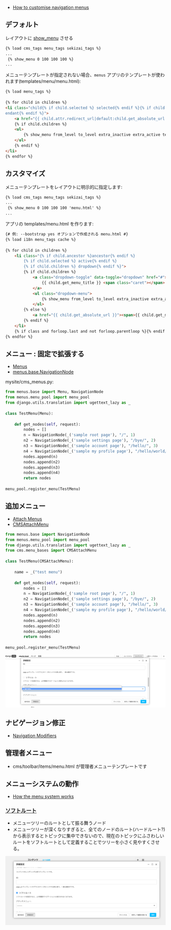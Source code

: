 - [How to customise navigation menus](http://docs.django-cms.org/en/release-3.4.x/how_to/menus.html)


## デフォルト

レイアウトに [show_menu](cms.show_menu.md) させる

~~~html
{% load cms_tags menu_tags sekizai_tags %}
...
 {% show_menu 0 100 100 100 %}
...
~~~

メニューテンプレートが指定されない場合、`menus` アプリのテンプレートが使われます(templates/menu/menu.html):

~~~html
{% load menu_tags %}

{% for child in children %}
<li class="child{% if child.selected %} selected{% endif %}{% if child.ancestor %} ancestor{% endif %}{% if child.sibling %} sibling{% endif %}{% if child.descendant %} desc
endant{% endif %}">
    <a href="{{ child.attr.redirect_url|default:child.get_absolute_url }}">{{ child.get_menu_title }}</a>
    {% if child.children %}
    <ul>
        {% show_menu from_level to_level extra_inactive extra_active template "" "" child %}
    </ul>
    {% endif %}
</li>
{% endfor %}
~~~


## カスタマイズ

メニューテンプレートをレイアウトに明示的に指定します:

~~~html
{% load cms_tags menu_tags sekizai_tags %}
...
 {% show_menu 0 100 100 100 'menu.html' %}
...
~~~

アプリの templates/menu.html を作ります:

~~~html
{# 例: --bootstrap yes オプションで作成される menu.html #}
{% load i18n menu_tags cache %}

{% for child in children %}
    <li class="{% if child.ancestor %}ancestor{% endif %}
        {% if child.selected %} active{% endif %}
        {% if child.children %} dropdown{% endif %}">
        {% if child.children %}
            <a class="dropdown-toggle" data-toggle="dropdown" href="#">
                {{ child.get_menu_title }} <span class="caret"></span>
            </a>
            <ul class="dropdown-menu">
                {% show_menu from_level to_level extra_inactive extra_active template "" "" child %}
            </ul>
        {% else %}
            <a href="{{ child.get_absolute_url }}"><span>{{ child.get_menu_title }}</span></a>
        {% endif %}
    </li>
    {% if class and forloop.last and not forloop.parentloop %}{% endif %}
{% endfor %}
~~~


## メニュー : 固定で拡張する

- [Menus](http://docs.django-cms.org/en/release-3.4.x/how_to/menus.html#menus)
- [menus.base.NavigationNode](http://docs.django-cms.org/en/release-3.4.x/reference/navigation.html#menus.base.NavigationNode)

mysite/cms_menus.py:

~~~py
from menus.base import Menu, NavigationNode
from menus.menu_pool import menu_pool
from django.utils.translation import ugettext_lazy as _

class TestMenu(Menu):

    def get_nodes(self, request):
        nodes = []
        n = NavigationNode(_('sample root page'), "/", 1)
        n2 = NavigationNode(_('sample settings page'), "/bye/", 2)
        n3 = NavigationNode(_('sample account page'), "/hello/", 3)
        n4 = NavigationNode(_('sample my profile page'), "/hello/world/", 4, 3)
        nodes.append(n)
        nodes.append(n2)
        nodes.append(n3)
        nodes.append(n4)
        return nodes

menu_pool.register_menu(TestMenu)
~~~


## 追加メニュー

- [Attach Menus ](http://docs.django-cms.org/en/release-3.4.x/how_to/menus.html#integration-attach-menus)
- [CMSAttachMenu](http://docs.django-cms.org/en/release-3.4.x/reference/navigation.html#cms.menu_bases.CMSAttachMenu)


~~~py
from menus.base import NavigationNode
from menus.menu_pool import menu_pool
from django.utils.translation import ugettext_lazy as _
from cms.menu_bases import CMSAttachMenu

class TestMenu(CMSAttachMenu):

    name = _("test menu")

    def get_nodes(self, request):
        nodes = []
        n = NavigationNode(_('sample root page'), "/", 1)
        n2 = NavigationNode(_('sample settings page'), "/bye/", 2)
        n3 = NavigationNode(_('sample account page'), "/hello/", 3)
        n4 = NavigationNode(_('sample my profile page'), "/hello/world/", 4, 3)
        nodes.append(n)
        nodes.append(n2)
        nodes.append(n3)
        nodes.append(n4)
        return nodes

menu_pool.register_menu(TestMenu)
~~~

![](cms.menus.attachment.png)

## ナビゲージョン修正

- [Navigation Modifiers](http://docs.django-cms.org/en/release-3.4.x/how_to/menus.html#navigation-modifiers)

## 管理者メニュー


- cms/toolbar/items/menu.html が管理者メニューテンプレートです


## メニューシステムの動作


- [How the menu system works](http://docs.django-cms.org/en/release-3.4.x/topics/menu_system.html)



### [ソフトルート](http://docs.django-cms.org/en/release-3.4.x/topics/menu_system.html#soft-root)

- メニューツリーのルートとして振る舞うノード
- メニューツリーが深くなりすぎると、全てのノードのルート(ハードルート?) から表示するとトピックに集中できないので、現在のトピックにふさわしいルートをソフトルートとして定義することでツリーを小さく見やすくさせる。


![](cms.menus.softroot.png)
